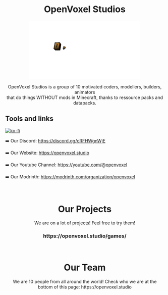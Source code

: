<div align="center">
  <h1>OpenVoxel Studios</h1>
  
  <img alt="OpenVoxel Studios' Animated Banner" src="https://github.com/OpenVoxelStudios/.github/blob/main/profile/assets/openvoxel_title.gif" width="70%">

  OpenVoxel Studios is a group of 10 motivated coders, modellers, builders, animators<br>that do things WITHOUT mods in Minecraft, thanks to ressource packs and datapacks.

</div>

## Tools and links

[![ko-fi](https://ko-fi.com/img/githubbutton_sm.svg)](https://ko-fi.com/B0B115BHIB)


➡️ Our Discord: https://discord.gg/cRFHWgnWjE

➡️ Our Website: https://openvoxel.studio

➡️ Our Youtube Channel: https://youtube.com/@openvoxel

➡️ Our Modrinth: https://modrinth.com/organization/openvoxel

<br>
<div align="center">
  <h1>Our Projects</h1>
  We are on a lot of projects! Feel free to try them!

  <h3>https://openvoxel.studio/games/</h3>
</div>

<br>
<div align="center">
  <h1>Our Team</h1>
  We are 10 people from all around the world! Check who we are at the bottom of this page: https://openvoxel.studio
</div>
